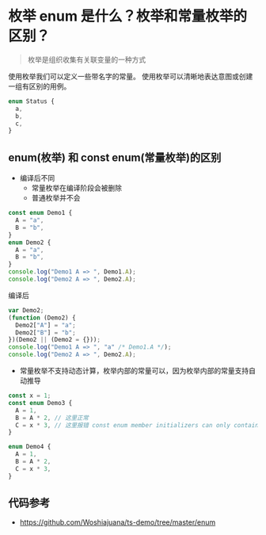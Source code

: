 # 枚举 enum 是什么？枚举和常量枚举的区别？

> 枚举是组织收集有关联变量的一种方式

使用枚举我们可以定义一些带名字的常量。 使用枚举可以清晰地表达意图或创建一组有区别的用例。

```ts
enum Status {
  a,
  b,
  c,
}
```

## enum(枚举) 和 const enum(常量枚举)的区别

- 编译后不同
  - 常量枚举在编译阶段会被删除
  - 普通枚举并不会

```ts
const enum Demo1 {
  A = "a",
  B = "b",
}
enum Demo2 {
  A = "a",
  B = "b",
}
console.log("Demo1 A => ", Demo1.A);
console.log("Demo2 A => ", Demo2.A);
```

编译后

```js
var Demo2;
(function (Demo2) {
  Demo2["A"] = "a";
  Demo2["B"] = "b";
})(Demo2 || (Demo2 = {}));
console.log("Demo1 A => ", "a" /* Demo1.A */);
console.log("Demo2 A => ", Demo2.A);
```

- 常量枚举不支持动态计算，枚举内部的常量可以，因为枚举内部的常量支持自动推导

```ts
const x = 1;
const enum Demo3 {
  A = 1,
  B = A * 2, // 这里正常
  C = x * 3, // 这里报错 const enum member initializers can only contain literal values and other computed enum values.
}

enum Demo4 {
  A = 1,
  B = A * 2,
  C = x * 3,
}
```

## 代码参考

- https://github.com/Woshiajuana/ts-demo/tree/master/enum